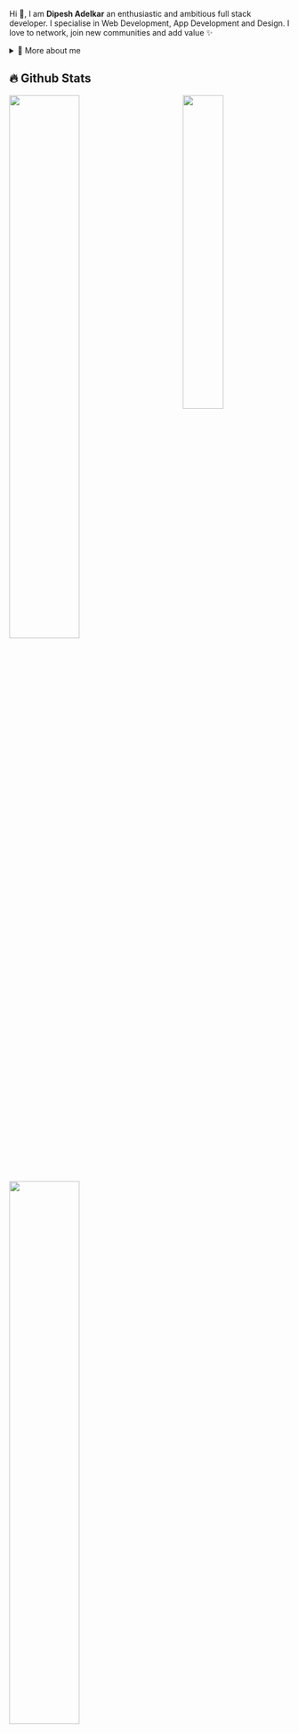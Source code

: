 <!--
<p align="center">
  <a href=""><img width="32px" alt="Youtube" title="Youtube" src="https://i.imgur.com/qiXu7b2.png"/></a>
  &#8287;&#8287;&#8287;&#8287;&#8287;
  <a href=""><img width="32px" alt="Twitter" title="Twitter" src="https://i.imgur.com/OXZM1L6.png"/></a>
  &#8287;&#8287;&#8287;&#8287;&#8287;
  <a href="" alt="Join our community"><img width="32px" src="https://i.imgur.com/OViZO8J.png"/></a>
  &#8287;&#8287;&#8287;&#8287;&#8287;
  <a href=""><img width="32px" alt="Dev.to" title="Giingu Dev.to" src="https://i.imgur.com/mVm29vK.png"></a>
  &#8287;&#8287;&#8287;&#8287;&#8287;
  <a href=""><img width="32px" alt="Ko-fi" title="Buy me a coffee" src="https://i.imgur.com/PpLeD3K.png"/></a>
  &#8287;&#8287;&#8287;&#8287;&#8287;
  <a href=""><img width="32px" alt="Patreon" title="Patreon" src="https://i.imgur.com/0uVwkoZ.png"/></a>
</p>


<br/>
-->
<p>
  
Hi 👋, I am **Dipesh Adelkar** an enthusiastic and ambitious full stack developer. I specialise in Web Development, App Development and Design. I love to network, join new communities and add value ✨

<div>
<details>
  <summary>🧑 More about me</summary>

- 🔭 I’m currently on a journey to build **great** things

- 🌱 I’m currently learning **everything** 🤓

- 🤝 I’m looking for help with **finding projects to contribute to!**

- 👨‍💻 All of my projects are available at [linkdin.com]([https://www.linkedin.com/in/sergiogarciagamez/](https://www.linkedin.com/in/dipesh-adelkar-378ba3256/))

- 💬 Ask me about **open source, web development, and community management**

- 📫 Reach me out at **dipesh.adelkar@gmail.com**

</details>
  
</p>
  

## 🔥 Github Stats

<img align="right" width="38%" src="https://w0.peakpx.com/wallpaper/600/322/HD-wallpaper-anime-boy-anime-boy-anime-boys-cute-cute-anime-boy-cute-anime-boys-lonely-sad-anime-boy-sad-anime-boys.jpg"/>

  <a href="https://github.com/x-darkvanilla-x"><img width="50%" src="https://github-readme-stats.vercel.app/api?username=x-darkvanilla-x&theme=radical&title_color=ff3068?"></a>
  <a href="https://github.com/x-darkvanilla-x"><img width="50%" src="http://github-readme-streak-stats.herokuapp.com/?user=x-darkvanilla-x&theme=radical&date_format=M%20j%5B%2C%20Y%5D&ring=ff3068&fire=ff3068&sideNums=ff3068"></a>

## 📘 My top open source projects

<p align="left">
    <a href="https://github.com/x-darkvanilla-x/Weather-App"><img width="25%" src="https://denvercoder1-github-readme-stats.vercel.app/api/pin/?username=x-darkvanilla-x&repo=Weather-App&hide_border=true&bg_color=1F222E&title_color=F85D7F&icon_color=F8D866&theme=react&show_icons=false" alt="readme-typing-svg"></a>
  <a href="https://github.com/x-darkvanilla-x/React-Joke-Api-App"><img width="25%" src="https://denvercoder1-github-readme-stats.vercel.app/api/pin?username=x-darkvanilla-x&repo=React-Joke-Api-App&theme=react&bg_color=1F222E&title_color=F85D7F&icon_color=F8D866&hide_border=true&show_icons=false" alt="custom-icon-badges"></a>
</p>

<p align="left">
  <a href="https://github.com/x-darkvanilla-x?tab=repositories&sort=stargazers"><img alt="All Repositories" title="All Repositories" src="https://custom-icon-badges.herokuapp.com/badge/-All%20Repos-2962FF?style=for-the-badge&logoColor=white&logo=repo"/></a>
  <a href="https://github.com/x-darkvanilla-x?tab=repositories&sort=stargazers">
    <img alt="total stars" title="Total stars on GitHub" src="https://custom-icon-badges.herokuapp.com/badge/dynamic/json?logo=star&host=formatted-dynamic-badges.herokuapp.com&formatter=metric&style=for-the-badge&color=55960c&labelColor=%23488207&label=stars&query=%24.stars&url=https%3A%2F%2Fapi.github-star-counter.workers.dev%2Fuser%2Fx-darkvanilla-x"/></a>
  <a href="https://github.com/x-darkvanilla-x?tab=followers">
    <img alt="followers" title="Follow me on Github" src="https://custom-icon-badges.herokuapp.com/github/followers/x-darkvanilla-x?color=236ad3&labelColor=1155ba&style=for-the-badge&logo=person-add&label=Follow&logoColor=white"/></a>
</p>
